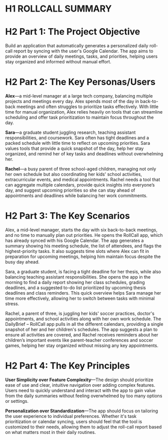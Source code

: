 # H1 ROLLCALL SUMMARY

# H2 Part 1: The Project Objective
Build an application that automatically generates a personalized daily roll-call report by syncing with the user's Google Calendar. The app aims to provide an overview of daily meetings, tasks, and priorities, helping users stay organized and informed without manual effort.

# H2 Part 2: The Key Personas/Users
**Alex**—a mid-level manager at a large tech company, balancing multiple projects and meetings every day. Alex spends most of the day in back-to-back meetings and often struggles to prioritize tasks effectively. With little time for manual organization, Alex relies heavily on tools that can streamline scheduling and offer task prioritization to maintain focus throughout the day.

**Sara**—a graduate student juggling research, teaching assistant responsibilities, and coursework. Sara often has tight deadlines and a packed schedule with little time to reflect on upcoming priorities. Sara values tools that provide a quick snapshot of the day, help her stay organized, and remind her of key tasks and deadlines without overwhelming her.

**Rachel**—a busy parent of three school-aged children, managing not only her own schedule but also coordinating her kids' school activities, extracurricular events, and medical appointments. Rachel needs a tool that can aggregate multiple calendars, provide quick insights into everyone’s day, and suggest upcoming priorities so she can stay ahead of appointments and deadlines while balancing her work commitments.

# H2 Part 3: The Key Scenarios
Alex, a mid-level manager, starts the day with six back-to-back meetings, and no time to manually plan out priorities. He opens the RollCall app, which has already synced with his Google Calendar. The app generates a summary showing his meeting schedule, the list of attendees, and flags the highest-priority tasks. It also suggests time slots where Alex can fit in preparation for upcoming meetings, helping him maintain focus despite the busy day ahead.

Sara, a graduate student, is facing a tight deadline for her thesis, while also balancing teaching assistant responsibilities. She opens the app in the morning to find a daily report showing her class schedules, grading deadlines, and a suggested to-do list prioritized by upcoming thesis deadlines and class reminders. This quick overview helps Sara manage her time more effectively, allowing her to switch between tasks with minimal stress.

Rachel, a parent of three, is juggling her kids' soccer practices, doctor's appointments, and school activities along with her own work schedule. The DailyBrief – RollCall app pulls in all the different calendars, providing a single snapshot of her and her children's schedules. The app suggests a plan to ensure all activities are covered, and Rachel receives reminders about her children’s important events like parent-teacher conferences and soccer games, helping her stay organized without missing any key appointments.

# H2 Part 4: The Key Principles 
**User Simplicity over Feature Complexity**—The design should prioritize ease of use and clear, intuitive navigation over adding complex features. Users need to quickly understand and interact with the app to gain value from the daily summaries without feeling overwhelmed by too many options or settings.

**Personalization over Standardization**—The app should focus on tailoring the user experience to individual preferences. Whether it's task prioritization or calendar syncing, users should feel that the tool is customized to their needs, allowing them to adjust the roll-call report based on what matters most in their daily routines.
